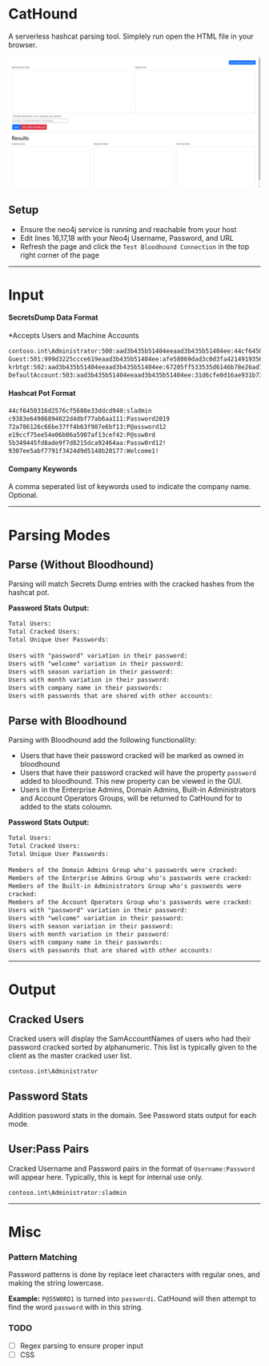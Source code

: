# CatHound
A serverless hashcat parsing tool. Simplely run open the HTML file in your browser.

![CatHound](assets/screenshot.png)

## Setup
- Ensure the neo4j service is running and reachable from your host
- Edit lines 16,17,18 with your Neo4j Username, Password, and URL
- Refresh the page and click the `Test Bloodhound Connection` in the top right corner of the page

---

# Input


#### SecretsDump Data Format
*Accepts Users and Machine Accounts
```
contoso.int\Administrator:500:aad3b435b51404eeaad3b435b51404ee:44cf6450316d2576cf5680e33ddcd940:::
Guest:501:999d3225ccce619eaad3b435b51404ee:afe58069dad3c0d3fa42149193568d64:::
krbtgt:502:aad3b435b51404eeaad3b435b51404ee:67205ff533535d6146b78e26ad7bc659:::
DefaultAccount:503:aad3b435b51404eeaad3b435b51404ee:31d6cfe0d16ae931b73c59d7e0c089c0:::
```

#### Hashcat Pot Format
```
44cf6450316d2576cf5680e33ddcd940:sladmin
c9383e64986894022d4dbf77ab6aa111:Password2019
72a786126c66be37ff4b63f987e6bf13:P@assword12
e19ccf75ee54e06b06a5907af13cef42:P@ssw0rd
5b349445fd8ade9f7d8215dca92464aa:Passw0rd12!
9307ee5abf7791f3424d9d5148b20177:Welcome1!
```

#### Company Keywords
A comma seperated list of keywords used to indicate the company name. Optional.

---

# Parsing Modes
## Parse (Without Bloodhound)
Parsing will match Secrets Dump entries with the cracked hashes from the hashcat pot. 

**Password Stats Output:**
```
Total Users:
Total Cracked Users:
Total Unique User Passwords:

Users with "password" variation in their password:
Users with "welcome" variation in their password:
Users with season variation in their password:
Users with month variation in their password:
Users with company name in their passwords:
Users with passwords that are shared with other accounts:
```




## Parse with Bloodhound
Parsing with Bloodhound add the following functionalilty:
- Users that have their password cracked will be marked as owned in bloodhound
- Users that have their password cracked will have the property `password` added to bloodhound. This new property can be viewed in the GUI.
- Users in the Enterprise Admins, Domain Admins, Built-in Administrators and Account Operators Groups, will be returned to CatHound for to added to the stats coloumn.

**Password Stats Output:**
```
Total Users:
Total Cracked Users:
Total Unique User Passwords:

Members of the Domain Admins Group who's passwords were cracked:
Members of the Enterprise Admins Group who's passwords were cracked:
Members of the Built-in Administrators Group who's passwords were cracked:
Members of the Account Operators Group who's passwords were cracked:
Users with "password" variation in their password:
Users with "welcome" variation in their password:
Users with season variation in their password:
Users with month variation in their password:
Users with company name in their passwords:
Users with passwords that are shared with other accounts:
```


---
# Output


## Cracked Users
Cracked users will display the SamAccountNames of users who had their password cracked sorted by alphanumeric. This list is typically given to the client as the master cracked user list.
```
contoso.int\Administrator
```

## Password Stats
Addition password stats in the domain. See Password stats output for each mode.

## User:Pass Pairs
Cracked Username and Password pairs in the format of `Username:Password` will appear here. Typically, this is kept for internal use only.
```
contoso.int\Administrator:sladmin
```
---
# Misc
### Pattern Matching
Password patterns is done by replace leet characters with regular ones, and making the string lowercase.

**Example:**
`P@55W0RD1` is turned into `passwordi`. CatHound will then attempt to find the word `password` with in this string. 


### TODO
- [ ] Regex parsing to ensure proper input
- [ ] CSS